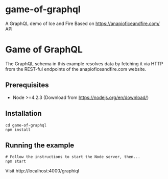 # game-of-graphql
A GraphQL demo of Ice and Fire
Based on https://anapioficeandfire.com/ API

# Game of GraphQL

The GraphQL schema in this example resolves data by fetching it via HTTP from the REST-ful endpoints of the anapioficeandfire.com website.

## Prerequisites

* Node >=4.2.3 (Download from https://nodejs.org/en/download/)

## Installation

    cd game-of-graphql
    npm install

## Running the example

    # Follow the instructions to start the Node server, then...
    npm start

Visit http://localhost:4000/graphiql